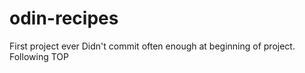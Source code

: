 # odin-recipes
First project ever
Didn't commit often enough at beginning of project. Following TOP
